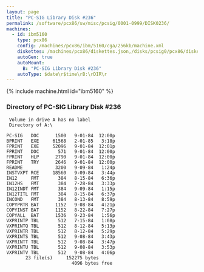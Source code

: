 ```yaml
---
layout: page
title: "PC-SIG Library Disk #236"
permalink: /software/pcx86/sw/misc/pcsig/0001-0999/DISK0236/
machines:
  - id: ibm5160
    type: pcx86
    config: /machines/pcx86/ibm/5160/cga/256kb/machine.xml
    diskettes: /machines/pcx86/diskettes.json,/disks/pcsig0/pcx86/diskettes.json
    autoGen: true
    autoMount:
      B: "PC-SIG Library Disk #236"
    autoType: $date\r$time\rB:\rDIR\r
---
```


{% include machine.html id="ibm5160" %}

### Directory of PC-SIG Library Disk #236

     Volume in drive A has no label
     Directory of A:\

    PC-SIG   DOC      1500   9-01-84  12:00p
    BPRINT   EXE     61568   2-01-85   3:18p
    FPRINT   EXE     52096   9-01-84  12:01p
    FPRINT   DOC       571   9-01-84  12:00p
    FPRINT   HLP      2790   9-01-84  12:00p
    FPRINT   TRY      2646   9-01-84  12:00p
    README            3200   9-09-84   1:24p
    INSTVXPT RCE     18560   9-09-84   3:44p
    IN12     FMT       384   8-15-84   6:36p
    IN12HS   FMT       384   7-28-84   3:33p
    IN12INDT FMT       384   9-09-84   1:15p
    IN12TITL FMT       384   8-15-84   6:37p
    INCOND   FMT       384   8-13-84   8:59p
    COPYPRTR BAT      1152   9-08-84   4:21p
    COPYINST BAT      1152   8-22-84   7:27p
    COPYALL  BAT      1536   9-23-84   1:56p
    VXPRINTP TBL       512   7-15-84   1:08p
    VXPRINTQ TBL       512   8-12-84   5:13p
    VXPRINTR TBL       512   8-12-84   5:29p
    VXPRINTS TBL       512   9-08-84   3:43p
    VXPRINTT TBL       512   9-08-84   3:47p
    VXPRINTU TBL       512   9-08-84   3:53p
    VXPRINTV TBL       512   9-08-84   4:06p
           23 file(s)     152275 bytes
                            4096 bytes free
